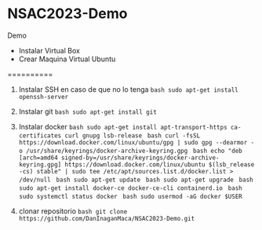 # NSAC2023-Demo
Demo

- Instalar Virtual Box
- Crear Maquina Virtual Ubuntu

==========

1. Instalar SSH en caso de que no lo tenga
``bash
sudo apt-get install openssh-server
``

3. Instalar git
   ``bash
   sudo apt-get install git
   ``
  
4. Instalar docker
``bash
sudo apt-get install apt-transport-https ca-certificates curl gnupg lsb-release
``
``bash
curl -fsSL https://download.docker.com/linux/ubuntu/gpg | sudo gpg --dearmor -o /usr/share/keyrings/docker-archive-keyring.gpg
``
``bash
echo "deb [arch=amd64 signed-by=/usr/share/keyrings/docker-archive-keyring.gpg] https://download.docker.com/linux/ubuntu $(lsb_release -cs) stable" | sudo tee /etc/apt/sources.list.d/docker.list > /dev/null
``
``bash
sudo apt-get update
``
``bash
sudo apt-get upgrade
``
``bash
sudo apt-get install docker-ce docker-ce-cli containerd.io
``
``bash
sudo systemctl status docker
``
``bash
sudo usermod -aG docker $USER
``

4. clonar repositorio
``bash
git clone https://github.com/DanInaganMaca/NSAC2023-Demo.git
``
